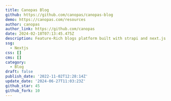 ```yaml
---
title: Canopas Blog
github: https://github.com/canopas/canopas-blog
demo: https://canopas.com/resources
author: canopas
author_link: https://github.com/canopas
date: 2024-02-18T07:13:45.475Z
description: Feature-Rich blogs platform built with strapi and next.js
ssg:
  - Nextjs
css: []
cms: []
category:
  - Blog
draft: false
publish_date: '2022-11-02T12:28:14Z'
update_date: '2024-06-27T11:03:23Z'
github_star: 45
github_fork: 10
---
```

